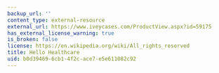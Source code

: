 ```yaml
---
backup_url: ''
content_type: external-resource
external_url: https://www.iveycases.com/ProductView.aspx?id=59175
has_external_license_warning: true
is_broken: false
license: https://en.wikipedia.org/wiki/All_rights_reserved
title: Hello Healthcare
uid: b0d39469-6cb1-4f2c-ace7-e5e611082c92
---
```

